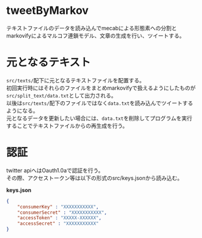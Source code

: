 # tweetByMarkov
テキストファイルのデータを読み込んでmecabによる形態素への分割とmarkovifyによるマルコフ連鎖モデル、文章の生成を行い、ツイートする。  

# 元となるテキスト
`src/texts/`配下に元となるテキストファイルを配置する。  
初回実行時にはそれらのファイルをまとめmarkovifyで扱えるようにしたものが`src/split_text/data.txt`として出力される。  
以後は`src/texts/`配下のファイルではなく`data.txt`を読み込んでツイートするようになる。  
元となるデータを更新したい場合には、`data.txt`を削除してプログラムを実行することでテキストファイルからの再生成を行う。 

# 認証
twitter apiへはOauth1.0aで認証を行う。  
その際、アクセストークン等は以下の形式のsrc/keys.jsonから読み込む。  
  
**keys.json**
```json:keys.json
{
    "consumerKey" : "XXXXXXXXXXX",
    "consumerSecret" : "XXXXXXXXXXX",
    "accessToken" : "XXXXX-XXXXXX",
    "accessSecret" : "XXXXXXXXXXX"
}
```

